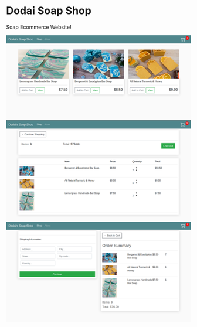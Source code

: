 # Dodai Soap Shop
Soap Ecommerce Website!

![](static/images/website1.png)
![](static/images/website2.png)
![](static/images/website3.png)
